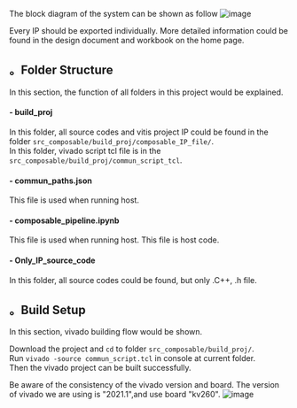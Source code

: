 The block diagram of the system can be shown as follow
![image](https://user-images.githubusercontent.com/102524142/215822546-b3cc1d43-0e37-4f88-8b64-234bfb326c5b.png)

Every IP should be exported individually.
More detailed information could be found in the design document and workbook on the home page.

## 。Folder Structure
In this section, the function of all folders in this project would be explained.
#### - build_proj
In this folder, all source codes and vitis project IP could be found in the folder `src_composable/build_proj/composable_IP_file/`.  
In this folder, vivado script tcl file is in the `src_composable/build_proj/commun_script_tcl`.
#### - commun_paths.json
This file is used when running host.  
#### - composable_pipeline.ipynb
This file is used when running host. This file is host code.  
#### - Only_IP_source_code
In this folder, all source codes could be found, but only .C++, .h file.

## 。Build Setup
In this section, vivado building flow would be shown.   

Download the project and `cd` to folder `src_composable/build_proj/`.  
Run `vivado -source commun_script.tcl` in console at current folder.  
Then the vivado project can be built successfully.

Be aware of the consistency of the vivado version and board. 
The version of vivado we are using is "2021.1",and use board "kv260".
![image](https://user-images.githubusercontent.com/102540321/218909422-b9c85355-c4ff-429c-96e6-6094b1cf5fb1.png)


